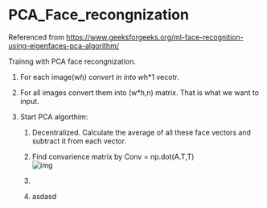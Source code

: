 # PCA_Face_recongnization

Referenced from https://www.geeksforgeeks.org/ml-face-recognition-using-eigenfaces-pca-algorithm/

Trainng with PCA face recongnization.

1. For each image(w*h) convert in  into w*h*1 vecotr.

2. For all images convert them into (w*h,n) matrix. That is what we want to input.

3. Start PCA algorthim:  
    
    1. Decentralized. Calculate the average of all these face vectors and subtract it from each vector. 

    2. Find convarience matrix by Conv = np.dot(A.T,T)   
    ![img](https://www.geeksforgeeks.org/wp-content/ql-cache/quicklatex.com-2abfb5b3ae1d2973a0f3c5be78a57633_l3.svg)
    3. 
    4. asdasd  
